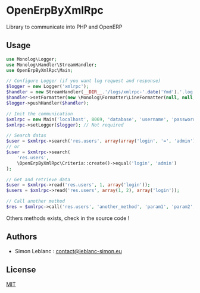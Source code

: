 OpenErpByXmlRpc
===============

Library to communicate into PHP and OpenERP

Usage
-----

```php
use Monolog\Logger;
use Monolog\Handler\StreamHandler;
use OpenErpByXmlRpc\Main;

// Configure Logger (if you want log request and response)
$logger = new Logger('xmlrpc');
$handler = new StreamHandler(__DIR__.'/logs/xmlrpc-'.date('Ymd').'.log', Logger::DEBUG);
$handler->setFormatter(new \Monolog\Formatter\LineFormatter(null, null, true));
$logger->pushHandler($handler);

// Init the communication
$xmlrpc = new Main('localhost', 8069, 'database', 'username', 'password');
$xmlrpc->setLogger($logger); // Not required

// Search datas
$user = $xmlrpc->search('res.users', array(array('login', '=', 'admin')));
// or
$user = $xmlrpc->search(
    'res.users',
    \OpenErpByXmlRpc\Criteria::create()->equal('login', 'admin')
);

// Get and retrieve data
$user = $xmlrpc->read('res.users', 1, array('login'));
$users = $xmlrpc->read('res.users', array(1, 2), array('login'));

// Call another method
$res = $xmlrpc->call('res.users', 'another_method', 'param1', 'param2', ...);
```

Others methods exists, check in the source code !

Authors
-------

* Simon Leblanc : contact@leblanc-simon.eu

License
-------

[MIT](http://opensource.org/licenses/MIT)